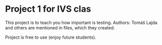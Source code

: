 # Project 1 for IVS clas

This project is to teach you how important is testing.
Authors: Tomáš Lajda and others are mentioned in files, which they created.

Project is free to use (enjoy future students).
